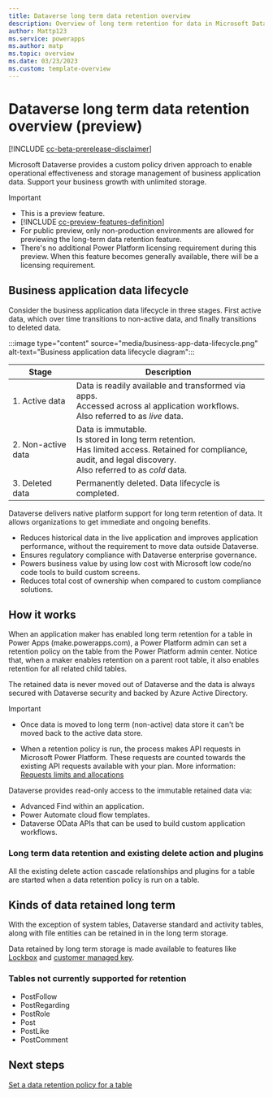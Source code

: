 ```yaml
---
title: Dataverse long term data retention overview
description: Overview of long term retention for data in Microsoft Dataverse 
author: Mattp123
ms.service: powerapps
ms.author: matp
ms.topic: overview
ms.date: 03/23/2023
ms.custom: template-overview
---
```

# Dataverse long term data retention overview (preview)

[!INCLUDE [cc-beta-prerelease-disclaimer](../../includes/cc-beta-prerelease-disclaimer.md)]

Microsoft Dataverse provides a custom policy driven approach to enable operational effectiveness and storage management of business application data. Support your business growth with unlimited storage.

> [!IMPORTANT]
> - This is a preview feature.
> - [!INCLUDE [cc-preview-features-definition](../../includes/cc-preview-features-definition.md)]
> - For public preview, only non-production environments are allowed for previewing the long-term data retention feature.
> - There's no additional Power Platform licensing requirement during this preview. When this feature becomes generally available, there will be a licensing requirement.

## Business application data lifecycle

Consider the business application data lifecycle in three stages. First active data, which over time transitions to non-active data, and finally transitions to deleted data.

:::image type="content" source="media/business-app-data-lifecycle.png" alt-text="Business application data lifecycle diagram":::

|Stage  |Description  |
|---------|---------|
|1. Active data     |  Data is readily available and transformed via apps. <br /> Accessed across al application workflows.  <br /> Also referred to as *live* data.     |
|2. Non-active data     | Data is immutable. <br />  Is stored in long term retention.  <br /> Has limited access. Retained for compliance, audit, and legal discovery. <br />Also referred to as *cold* data.      |
|3. Deleted data   |  Permanently deleted. Data lifecycle is completed.        |

Dataverse delivers native platform support for long term retention of data. It allows organizations to get immediate and ongoing benefits.

- Reduces historical data in the live application and improves application performance, without the requirement to move data outside Dataverse. 
- Ensures regulatory compliance with Dataverse enterprise governance.
- Powers business value by using low cost with Microsoft low code/no code tools to build custom screens.
- Reduces total cost of ownership when compared to custom compliance solutions.

## How it works

When an application maker has enabled long term retention for a table in Power Apps (make.powerapps.com), a Power Platform admin can set a retention policy on the table from the Power Platform admin center. Notice that, when a maker enables retention on a parent root table, it also enables retention for all related child tables.

The retained data is never moved out of Dataverse and the data is always secured with Dataverse security and backed by Azure Active Directory.

> [!IMPORTANT]
> - Once data is moved to long term (non-active) data store it can't be moved back to the active data store.
>
> - When a retention policy is run, the process makes API requests in Microsoft Power Platform. These requests are counted towards the existing API requests available with your plan. More information: [Requests limits and allocations](/power-platform/admin/api-request-limits-allocations)

Dataverse provides read-only access to the immutable retained data via:

- Advanced Find within an application.
- Power Automate cloud flow templates.
- Dataverse OData APIs that can be used to build custom application workflows.

### Long term data retention and existing delete action and plugins

All the existing delete action cascade relationships and plugins for a table are started when a data retention policy is run on a table.

## Kinds of data retained long term

With the exception of system tables, Dataverse standard and activity tables, along with file entities can be retained in in the long term storage.

Data retained by long term storage is made available to features like [Lockbox](/power-platform/admin/about-lockbox) and [customer managed key](/power-platform/admin/customer-managed-key).

### Tables not currently supported for retention

- PostFollow
- PostRegarding
- PostRole
- Post
- PostLike
- PostComment

## Next steps

[Set a data retention policy for a table](data-retention-set.md)
